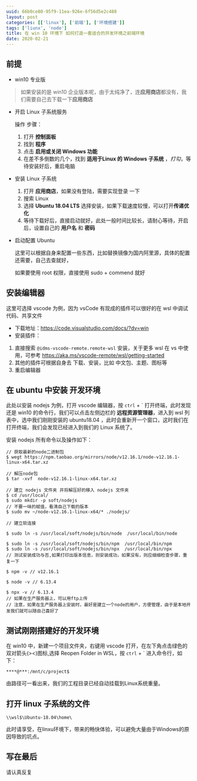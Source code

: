 ```yaml
---
uuid: 66b0ce80-95f9-11ea-926e-6f56d5e2c488
layout: post
categories: [['linux'], ['前端'], ['环境搭建']]
tags: ['liunx', 'node']
title: 在 win 10 环境下 如何打造一套适合的开发环境之前端环境
date: 2020-02-21
---
```

## 前提
- win10 专业版 

> 如果安装的是 win10 企业版本呢，由于太纯净了，连**应用商店**都没有，我们需要自己去下载一下**应用商店**

- 开启 Linux 子系统服务

  操作 步骤：
    1. 打开 **控制面板**
    2. 找到 **程序**
    3. 点击 **启用或关闭 Windows 功能**
    4. 在差不多倒数的几个，找到 **适用于Linux 的 Windows 子系统** ，*打勾*，等待安装好后，重启电脑

- 安装 Linux 子系统

  1. 打开 **应用商店**，如果没有登陆，需要实现登录 一下
  2. 搜索 Linux 
  3. 选择 **Ubuntu 18.04 LTS** 选择安装，如果下载速度较慢，可以打开**传递优化**
  4. 等待下载好后，直接启动就好，此处一般时间比较长，请耐心等待，开启后，设置自己的 **用户名** 和 **密码**

- 启动配置 Ubuntu

  这里可以根据自身来配置一些东西，比如替换镜像为国内阿里源，具体的配置还需要，自己去查就好，
  
  如果要使用 root 权限，直接使用 sudo + commend 就好
  
## 安装编辑器

这里可选择 vscode 为例，因为 vsCode 有现成的插件可以很好的在 wsl 中调试代码、共享文件

<!-- more -->

- 下载地址：https://code.visualstudio.com/docs/?dv=win
- 安装插件：
1. 直接搜索 `@idms-vscode-remote.remote-wsl` 安装，关于更多 wsl 在 vs 中使用，可参考 https://aka.ms/vscode-remote/wsl/getting-started
2. 其他的插件可根据自身去 下载、安装，比如 中文包、主题、图标等
3. 重启编辑器


## 在 ubuntu 中安装 开发环境
此处以安装 nodejs 为例，打开 vscode 编辑器，按 `ctrl` + ` 打开终端，此时发现还是 win10 的命令行，我们可以点击左侧边栏的 **远程资源管理器**，进入到 wsl 列表中，选中我们刚刚安装的 ubuntu18.04 ，此时会重新开一个窗口，这时我们在 打开终端，我们会发现已经进入到我们的 Linux 系统了。

安装 nodejs 所有命令以及操作如下：

```shell
// 获取最新的node二进制包
$ wegt https://npm.taobao.org/mirrors/node/v12.16.1/node-v12.16.1-linux-x64.tar.xz

// 解压node包
$ tar -xvf  node-v12.16.1-linux-x64.tar.xz

// 建立 nodejs 文件夹 并将解压好的移入 nodejs 文件夹
$ cd /usr/local/
$ sudo mkdir -p soft/nodejs
// 不要一味的赋值，看清自己下载的版本
$ sudo mv ~/node-v12.16.1-linux-x64/* ./nodejs/

// 建立软连接

$ sudo ln -s /usr/local/soft/nodejs/bin/node  /usr/local/bin/node

$ sudo ln -s /usr/local/soft/nodejs/bin/npm  /usr/local/bin/npm 
$ sudo ln -s /usr/local/soft/nodejs/bin/npx  /usr/local/bin/npx
// 测试安装成功与否,如果打印出版本信息，则安装成功，如果没有，则应细细检查步骤，重复一下

$ npm -v // v12.16.1

$ node -v // 6.13.4

$ npx -v // 6.13.4
// 如果在生产服务器上，可以用ftp上传
// 注意，如果在生产服务器上安装时，最好是建立一个node的用户，方便管理，由于是本地开发我们就可以随自己喜好了

```

## 测试刚刚搭建好的开发环境

在 win10 中，新建一个项目文件夹，右键用 vscode 打开，在左下角点击绿色的双对箭头(><)图标,选择 Reopen Folder in WSL，按 `ctrl` + ` 进入命令行，如下：

```she
****@***:/mnt/c/project$ 
```

由路径可一看出来，我们的工程目录已经自动挂载到Linux系统重量。

## 打开 linux 子系统的文件
`\\wsl$\Ubuntu-18.04\home\`

此时请享受，在linxu环境下，带来的畅快体验，可以避免大量由于Windows的原因导致的坑点。

## 写在最后

请认真反复